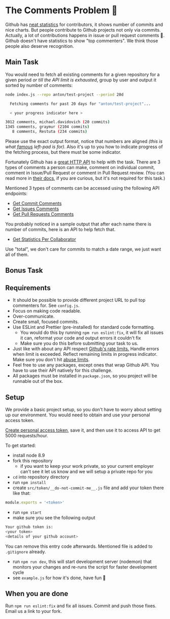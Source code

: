# The Comments Problem 💬

Github has [neat statistics](https://github.com/facebook/react/graphs/contributors) for contributors, it shows number of commits and nice charts. But people contribute to Github projects not only via commits. Actually, a lot of contributions happens in issue or pull request comments 💬. Github doesn't have statistics to show "top commenters". We think those people also deserve recognition.

## Main Task

You would need to fetch all existing comments for a given repository for a given period _or till the API limit is exhausted_, group by user and output it sorted by number of comments:

```bash
node index.js --repo anton/test-project --period 20d

  Fetching comments for past 20 days for "anton/test-project"...

  < your progress indicator here >

3012 comments, michael.davidovich (20 commits)
1345 comments, graymur (2104 commits)
   8 comments, Restuta (234 commits)  
```

Please use the exact output format, notice that numbers are aligned _(this is what [famous](http://blog.npmjs.org/post/141577284765/kik-left-pad-and-npm) left-pad is for)_. Also it's up to you how to indicate progress of the fetching process, but there must be some indicator.

Fortunately Github has a [great HTTP API](https://developer.github.com/v3/repos/comments/) to help with the task. There are 3 types of comments a person can make, comment on individual commit, comment in Issue/Pull Request or comment in Pull Request review. (You can read more in [their docs](https://developer.github.com/v3/guides/working-with-comments/), if you are curious, but it's not required for this task.)

Mentioned 3 types of comments can be accessed using the following API endpoints:

- [Get Commit Comments](https://developer.github.com/v3/repos/comments/#list-commit-comments-for-a-repository)
- [Get Issues Comments](https://developer.github.com/v3/issues/comments/#list-comments-in-a-repository)
- [Get Pull Requests Comments](https://developer.github.com/v3/pulls/comments/#list-comments-in-a-repository)

You probably noticed in a sample output that after each name there is number of commits, here is an API to help fetch that.

- [Get Statistics Per Collaborator](https://developer.github.com/v3/repos/statistics/#get-contributors-list-with-additions-deletions-and-commit-counts)

Use "total", we don't care for commits to match a date range, we just want all of them.

## Bonus Task



## Requirements

* It should be possible to provide different project URL to pull top commenters for. See `config.js`.
* Focus on making code readable.
* Over-communicate.
* Create small, focused commits.
* Use ESLint and Prettier (pre-installed) for standard code formatting.
  * You would do this by running `npm run eslint:fix`, it will fix all issues it can, reformat your code and output errors it couldn't fix
  * Make sure you do this before submitting your task to us.
* Just like with about any API respect [Github's rate limits.](https://developer.github.com/v3/rate_limit/) Handle errors when limit is exceeded. Reflect remaining limits in progress indicator. Make sure you don't hit [abuse limits](https://developer.github.com/v3/guides/best-practices-for-integrators/#dealing-with-abuse-rate-limits).
* Feel free to use any packages, except ones that wrap Github API. You have to use their API natively for this challenge.
* All packages must be installed in `package.json`, so you project will be runnable out of the box.


## Setup

We provide a basic project setup, so you don't have to worry about setting up our environment. You would need to obtain and use your personal access token.

[Create personal access token](https://help.github.com/articles/creating-a-personal-access-token-for-the-command-line/), save it, and then use it to access API to get 5000 requests/hour.

To get started:

- install node 8.9
- fork this repository
  - if you want to keep your work private, so your current employer can't see it let us know and we will setup a private repo for you
- `cd` into repository directory
- run `npm install`
- create `src/token/__do-not-commit-me__.js` file and add your token there like that:
```js
module.exports = '<token>'
```
- run `npm start`
- make sure you see the following output
```bash
Your github token is:
<your token>
<details of your github account>
```
You can remove this entry code afterwards. Mentioned file is added to `.gitignore` already.
- run `npm run dev`, this will start development server (nodemon) that monitors your changes and re-runs the script for faster development cycle
- see `example.js` for how it's done, have fun :tada:

## When you are done
Run `npm run eslint:fix` and fix all issues. Commit and push those fixes. Email us a link to your fork.
